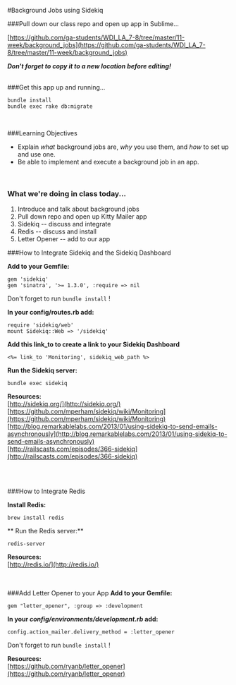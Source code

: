 #Background Jobs using Sidekiq
<br>

###Pull down our class repo and open up app in Sublime...

[https://github.com/ga-students/WDI_LA_7-8/tree/master/11-week/background_jobs](https://github.com/ga-students/WDI_LA_7-8/tree/master/11-week/background_jobs)

***Don't forget to copy it to a new location before editing!***
<br><br>

###Get this app up and running...

```
bundle install
bundle exec rake db:migrate
```
<br>

###Learning Objectives
* Explain *what* background jobs are, *why* you use them, and *how* to set up and use one.
* Be able to implement and execute a background job in an app.

<br>

### What we're doing in class today...
1. Introduce and talk about background jobs
2. Pull down repo and open up Kitty Mailer app
3. Sidekiq -- discuss and integrate
4. Redis -- discuss and install
5. Letter Opener -- add to our app

 

###How to Integrate Sidekiq and the Sidekiq Dashboard

**Add to your Gemfile:**

```
gem 'sidekiq'
gem 'sinatra', '>= 1.3.0', :require => nil

```

Don't forget to run ```bundle install``` !

**In your config/routes.rb add:**

```
require 'sidekiq/web'
mount Sidekiq::Web => '/sidekiq'

```
**Add this link_to to create a link to your Sidekiq Dashboard**

```
<%= link_to 'Monitoring', sidekiq_web_path %>
```

**Run the Sidekiq server:**

```
bundle exec sidekiq

```


**Resources:** <br> [http://sidekiq.org/](http://sidekiq.org/)
<br>[https://github.com/mperham/sidekiq/wiki/Monitoring](https://github.com/mperham/sidekiq/wiki/Monitoring)
<br>[http://blog.remarkablelabs.com/2013/01/using-sidekiq-to-send-emails-asynchronously](http://blog.remarkablelabs.com/2013/01/using-sidekiq-to-send-emails-asynchronously)
<br>[http://railscasts.com/episodes/366-sidekiq](http://railscasts.com/episodes/366-sidekiq)


<br><br>

###How to Integrate Redis

**Install Redis:** 

```
brew install redis
```
** Run the Redis server:**

```
redis-server
```

**Resources:**<br>
[http://redis.io/](http://redis.io/)
<br>


<br><br>
###Add Letter Opener to your App
**Add to your Gemfile:**

```
gem "letter_opener", :group => :development
```

**In your *config/environments/development.rb* add:**

```
config.action_mailer.delivery_method = :letter_opener

```
Don't forget to run ```bundle install``` !

**Resources:** <br>
[https://github.com/ryanb/letter_opener](https://github.com/ryanb/letter_opener)

<br>
<br>
<br>

